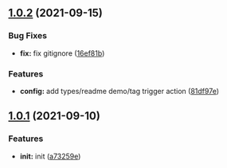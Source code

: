 ## [1.0.2](https://github.com/elab-opensource/svg-webgl-loader/compare/v1.0.1...v1.0.2) (2021-09-15)


### Bug Fixes

* **fix:** fix gitignore ([16ef81b](https://github.com/elab-opensource/svg-webgl-loader/commit/16ef81bc5c03d0dbd008046d94a7e92a82e1ce75))


### Features

* **config:** add types/readme demo/tag trigger action ([81df97e](https://github.com/elab-opensource/svg-webgl-loader/commit/81df97e9a4856e7ddc29ce3ec9e86b366bdbf2c9))



## [1.0.1](https://github.com/elab-opensource/svg-webgl-loader/compare/a73259e5bef95baf65b6ffc3de9a5c58debb309b...v1.0.1) (2021-09-10)


### Features

* **init:** init ([a73259e](https://github.com/elab-opensource/svg-webgl-loader/commit/a73259e5bef95baf65b6ffc3de9a5c58debb309b))



